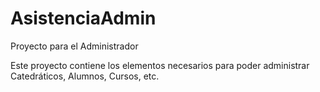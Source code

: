 # AsistenciaAdmin
Proyecto para el Administrador

Este proyecto contiene los elementos necesarios para poder administrar Catedráticos, Alumnos, Cursos, etc.
